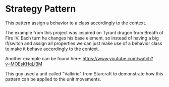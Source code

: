 ﻿Strategy Pattern
================

This pattern assign a behavior to a class accordingly to the context.

The example from this project was inspired on Tyrant dragon from Breath of Fire IV. Each turn he changes his base element, so instead of having a big if/switch and assign all properties we can just make use of a behavior class to make it behave accordingly to the context.

Another example can be found here: https://www.youtube.com/watch?v=MOEsKHqLiBM

This guy used a unit called "Valkirie" from Starcraft to demonstrate how this pattern can be applied to the unit movements.